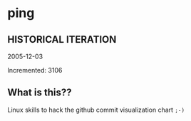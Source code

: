 # ping

## HISTORICAL ITERATION
2005-12-03

Incremented: 3106

## What is this?? 
Linux skills to hack the github commit visualization chart `;-)`
